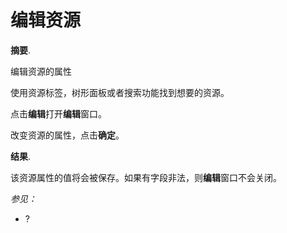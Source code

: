 # 编辑资源

**摘要**.

编辑资源的属性

使用资源标签，树形面板或者搜索功能找到想要的资源。

点击**编辑**打开**编辑**窗口。

改变资源的属性，点击**确定**。

**结果**.

该资源属性的值将会被保存。如果有字段非法，则**编辑**窗口不会关闭。

*参见：*

-   ?
